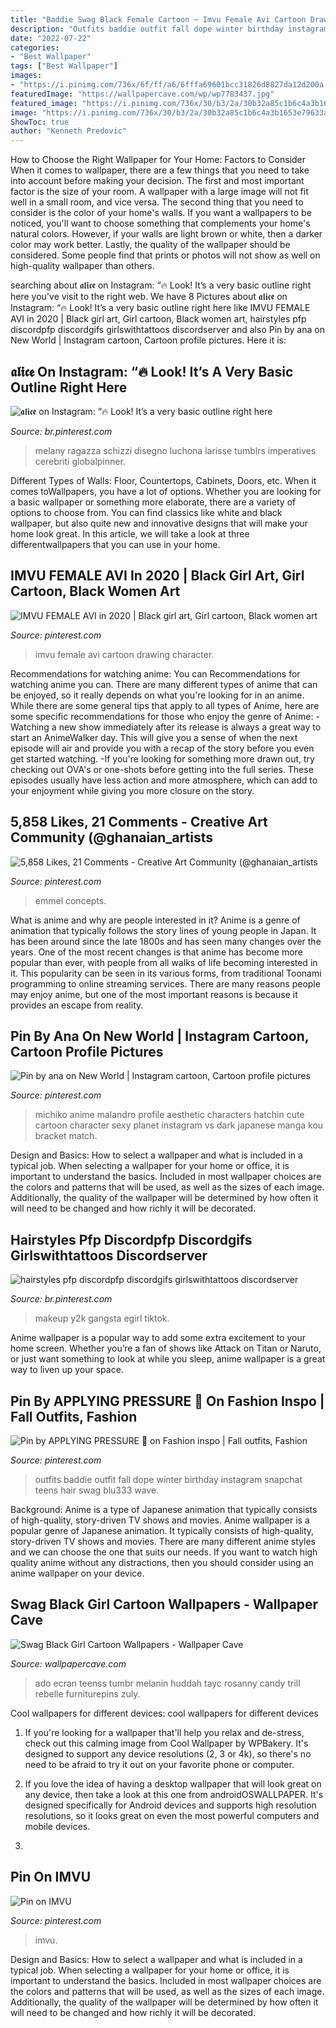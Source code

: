 ```yaml
---
title: "Baddie Swag Black Female Cartoon ~ Imvu Female Avi Cartoon Drawing Character"
description: "Outfits baddie outfit fall dope winter birthday instagram snapchat teens hair swag blu333 wave"
date: "2022-07-22"
categories:
- "Best Wallpaper"
tags: ["Best Wallpaper"]
images:
- "https://i.pinimg.com/736x/6f/ff/a6/6fffa69601bcc31826d8827da12d200a.jpg"
featuredImage: "https://wallpapercave.com/wp/wp7783437.jpg"
featured_image: "https://i.pinimg.com/736x/30/b3/2a/30b32a85c1b6c4a3b1653e79633adf16.jpg"
image: "https://i.pinimg.com/736x/30/b3/2a/30b32a85c1b6c4a3b1653e79633adf16.jpg"
ShowToc: true
author: "Kenneth Predovic"
---
```



How to Choose the Right Wallpaper for Your Home: Factors to Consider
When it comes to wallpaper, there are a few things that you need to take into account before making your decision. The first and most important factor is the size of your room. A wallpaper with a large image will not fit well in a small room, and vice versa. 
The second thing that you need to consider is the color of your home's walls. If you want a wallpapers to be noticed, you'll want to choose something that complements your home's natural colors. However, if your walls are light brown or white, then a darker color may work better. 
Lastly, the quality of the wallpaper should be considered. Some people find that prints or photos will not show as well on high-quality wallpaper than others.

	

		
searching about 𝖆𝖑𝖎𝖈𝖊 on Instagram: “🔥 Look! It’s a very basic outline right here you've visit to the right web. We have 8 Pictures about 𝖆𝖑𝖎𝖈𝖊 on Instagram: “🔥 Look! It’s a very basic outline right here like IMVU FEMALE AVI in 2020 | Black girl art, Girl cartoon, Black women art, hairstyles pfp discordpfp discordgifs girlswithtattoos discordserver and also Pin by ana on New World | Instagram cartoon, Cartoon profile pictures. Here it is:
		
    
## 𝖆𝖑𝖎𝖈𝖊 On Instagram: “🔥 Look! It’s A Very Basic Outline Right Here

<img loading=lazy src="https://i.pinimg.com/736x/6f/ff/a6/6fffa69601bcc31826d8827da12d200a.jpg" onerror="this.onerror=null;this.src='https://tse4.mm.bing.net/th?id=OIP.xz2zjZMTlBjUBQ5TFlqMXwHaHa&amp;pid=15.1';" alt="𝖆𝖑𝖎𝖈𝖊 on Instagram: “🔥 Look! It’s a very basic outline right here">

_Source: br.pinterest.com_

>melany ragazza schizzi disegno luchona larisse tumblrs imperatives cerebriti globalpinner. 

	

Different Types of Walls: Floor, Countertops, Cabinets, Doors, etc.
When it comes toWallpapers, you have a lot of options. Whether you are looking for a basic wallpaper or something more elaborate, there are a variety of options to choose from. You can find classics like white and black wallpaper, but also quite new and innovative designs that will make your home look great. In this article, we will take a look at three differentwallpapers that you can use in your home.

    
## IMVU FEMALE AVI In 2020 | Black Girl Art, Girl Cartoon, Black Women Art

<img loading=lazy src="https://i.pinimg.com/736x/ec/67/2f/ec672f76abdb5e469c5b87ed39f0fba4.jpg" onerror="this.onerror=null;this.src='https://tse3.mm.bing.net/th?id=OIP._ShGiOp1da6r-YKpyid-UAAAAA&amp;pid=15.1';" alt="IMVU FEMALE AVI in 2020 | Black girl art, Girl cartoon, Black women art">

_Source: pinterest.com_

>imvu female avi cartoon drawing character. 

	

Recommendations for watching anime: You can
Recommendations for watching anime you can. There are many different types of anime that can be enjoyed, so it really depends on what you're looking for in an anime. While there are some general tips that apply to all types of Anime, here are some specific recommendations for those who enjoy the genre of Anime: 
-Watching a new show immediately after its release is always a great way to start an AnimeWalker day. This will give you a sense of when the next episode will air and provide you with a recap of the story before you even get started watching. 
-If you're looking for something more drawn out, try checking out OVA's or one-shots before getting into the full series. These episodes usually have less action and more atmosphere, which can add to your enjoyment while giving you more closure on the story.

    
## 5,858 Likes, 21 Comments - Creative Art Community (@ghanaian_artists

<img loading=lazy src="https://i.pinimg.com/736x/50/e8/26/50e8260dfc98c3ee12fe485ca6af6195.jpg" onerror="this.onerror=null;this.src='https://tse2.mm.bing.net/th?id=OIP.6rFUuJ-f4h2q97TthnVJEwHaJE&amp;pid=15.1';" alt="5,858 Likes, 21 Comments - Creative Art Community (@ghanaian_artists">

_Source: pinterest.com_

>emmel concepts. 

	

What is anime and why are people interested in it?
Anime is a genre of animation that typically follows the story lines of young people in Japan. It has been around since the late 1800s and has seen many changes over the years. One of the most recent changes is that anime has become more popular than ever, with people from all walks of life becoming interested in it. This popularity can be seen in its various forms, from traditional Toonami programming to online streaming services. There are many reasons people may enjoy anime, but one of the most important reasons is because it provides an escape from reality.

    
## Pin By Ana On New World | Instagram Cartoon, Cartoon Profile Pictures

<img loading=lazy src="https://i.pinimg.com/736x/c8/8d/79/c88d79d5c0f1337d0e8a489d24cfa49c.jpg" onerror="this.onerror=null;this.src='https://tse3.mm.bing.net/th?id=OIP.i7MBCUpiXzlu7Sd_u-cFeAAAAA&amp;pid=15.1';" alt="Pin by ana on New World | Instagram cartoon, Cartoon profile pictures">

_Source: pinterest.com_

>michiko anime malandro profile aesthetic characters hatchin cute cartoon character sexy planet instagram vs dark japanese manga kou bracket match. 

	

Design and Basics: How to select a wallpaper and what is included in a typical job.
When selecting a wallpaper for your home or office, it is important to understand the basics. Included in most wallpaper choices are the colors and patterns that will be used, as well as the sizes of each image. Additionally, the quality of the wallpaper will be determined by how often it will need to be changed and how richly it will be decorated.

    
## Hairstyles Pfp Discordpfp Discordgifs Girlswithtattoos Discordserver

<img loading=lazy src="https://i.pinimg.com/736x/84/3d/bb/843dbb5d1d8c9e56f3445222ea2143fa.jpg" onerror="this.onerror=null;this.src='https://tse4.mm.bing.net/th?id=OIP.DZTQIA9Kza5HElwV80e1pQAAAA&amp;pid=15.1';" alt="hairstyles pfp discordpfp discordgifs girlswithtattoos discordserver">

_Source: br.pinterest.com_

>makeup y2k gangsta egirl tiktok. 

	

Anime wallpaper is a popular way to add some extra excitement to your home screen. Whether you’re a fan of shows like Attack on Titan or Naruto, or just want something to look at while you sleep, anime wallpaper is a great way to liven up your space.

    
## Pin By APPLYING PRESSURE 🥵 On Fashion Inspo | Fall Outfits, Fashion

<img loading=lazy src="https://i.pinimg.com/736x/30/b3/2a/30b32a85c1b6c4a3b1653e79633adf16.jpg" onerror="this.onerror=null;this.src='https://tse2.mm.bing.net/th?id=OIP.d-TXC7zftqHF2OCoNDUjxwHaIX&amp;pid=15.1';" alt="Pin by APPLYING PRESSURE 🥵 on Fashion inspo | Fall outfits, Fashion">

_Source: pinterest.com_

>outfits baddie outfit fall dope winter birthday instagram snapchat teens hair swag blu333 wave. 

	

Background: Anime is a type of Japanese animation that typically consists of high-quality, story-driven TV shows and movies.
Anime wallpaper is a popular genre of Japanese animation. It typically consists of high-quality, story-driven TV shows and movies. There are many different anime styles and we can choose the one that suits our needs. If you want to watch high quality anime without any distractions, then you should consider using an anime wallpaper on your device.

    
## Swag Black Girl Cartoon Wallpapers - Wallpaper Cave

<img loading=lazy src="https://wallpapercave.com/wp/wp7783437.jpg" onerror="this.onerror=null;this.src='https://tse4.mm.bing.net/th?id=OIP.3H6ogyizY7HdAAYnuwUR6QHaKe&amp;pid=15.1';" alt="Swag Black Girl Cartoon Wallpapers - Wallpaper Cave">

_Source: wallpapercave.com_

>ado ecran teenss tumbr melanin huddah tayc rosanny candy trill rebelle furniturepins zuly. 

	

Cool wallpapers for different devices:
cool wallpapers for different devices 

1. If you're looking for a wallpaper that'll help you relax and de-stress, check out this calming image from Cool Wallpaper by WPBakery. It's designed to support any device resolutions (2, 3 or 4k), so there's no need to be afraid to try it out on your favorite phone or computer.

2. If you love the idea of having a desktop wallpaper that will look great on any device, then take a look at this one from androidOSWALLPAPER. It's designed specifically for Android devices and supports high resolution resolutions, so it looks great on even the most powerful computers and mobile devices.

3.

    
## Pin On IMVU

<img loading=lazy src="https://i.pinimg.com/736x/63/55/6a/63556a659f54fd3d5bb6ba3894ab3f95.jpg" onerror="this.onerror=null;this.src='https://tse4.mm.bing.net/th?id=OIP.EL51adxA-650GLxQxXP-EwHaLe&amp;pid=15.1';" alt="Pin on IMVU">

_Source: pinterest.com_

>imvu. 

	

Design and Basics: How to select a wallpaper and what is included in a typical job.
When selecting a wallpaper for your home or office, it is important to understand the basics. Included in most wallpaper choices are the colors and patterns that will be used, as well as the sizes of each image. Additionally, the quality of the wallpaper will be determined by how often it will need to be changed and how richly it will be decorated.


